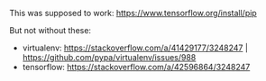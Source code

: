 This was supposed to work: https://www.tensorflow.org/install/pip 

But not without these:

- virtualenv: https://stackoverflow.com/a/41429177/3248247   |   https://github.com/pypa/virtualenv/issues/988
- tensorflow: https://stackoverflow.com/a/42596864/3248247

